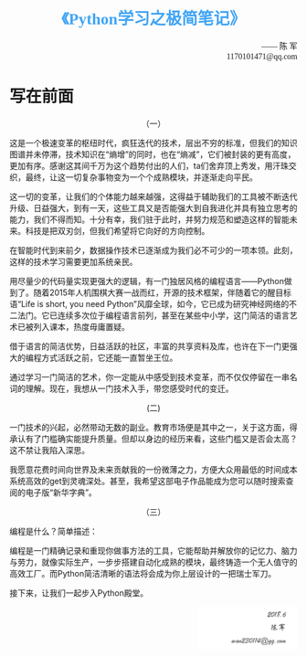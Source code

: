 <h1><center><font color="#42a5f5" face="楷体">《Python学习之极简笔记》</font></center></h1>

<div align=right>
<font face="行体">—— 陈 军</br>1170101471@qq.com</font>
</div>


# 写在前面

<center>（一）</center>

这是一个极速变革的枢纽时代，疯狂迭代的技术，层出不穷的标准，但我们的知识图谱并未停滞，技术知识在“熵增”的同时，也在“熵减”，它们被封装的更有高度，更加有序。感谢这其间千万为这个趋势付出的人们，ta们舍弃顶上秀发，用汗珠交织，最终，让这一切复杂事物变为一个个成熟模块，并逐渐走向平民。

这一切的变革，让我们的个体能力越来越强，这得益于辅助我们的工具被不断迭代升级、日益强大，到有一天，这些工具又是否能强大到自我进化并具有独立思考的能力，我们不得而知。十分有幸，我们驻于此时，并努力规范和塑造这样的智能未来。科技是把双刃剑，但我们希望将它向好的方向控制。

在智能时代到来前夕，数据操作技术已逐渐成为我们必不可少的一项本领。此刻，这样的技术学习需要更加系统亲民。

用尽量少的代码量实现更强大的逻辑，有一门独居风格的编程语言——Python做到了。随着2015年人机围棋大赛一战而红，开源的技术框架，伴随着它的醒目标语“Life is short, you need Python”风靡全球，如今，它已成为研究神经网络的不二法门。它已连续多次位于编程语言前列，甚至在某些中小学，这门简洁的语言艺术已被列入课本，热度毋庸置疑。

借于语言的简洁优势，日益活跃的社区，丰富的共享资料及库，也许在下一门更强大的编程方式活跃之前，它还能一直暂坐王位。

通过学习一门简洁的艺术，你一定能从中感受到技术变革，而不仅仅停留在一串名词的理解。现在，我想从一门技术入手，带您感受时代的变迁。

<center>(二)</center>

一门技术的兴起，必然带动无数的副业。教育市场便是其中之一，关于这方面，得承认有了门槛确实能提升质量。但却以身边的经历来看，这些门槛又是否会太高？这不禁让我陷入深思。

我愿意花费时间向世界及未来贡献我的一份微薄之力，方便大众用最低的时间成本系统高效的get到灵魂深处。甚至，我希望这部电子作品能成为您可以随时搜索查阅的电子版“新华字典”。

<center>（三）</center>

编程是什么？简单描述：

编程是一门精确记录和重现你做事方法的工具，它能帮助并解放你的记忆力、脑力与劳力，就像实际生产，一步步搭建自动化成熟的模块，最终铸造一个无人值守的高效工厂。而Python简洁清晰的语法将会成为你上层设计的一把瑞士军刀。

接下来，让我们一起步入Python殿堂。

<div align=right>
<img width="35%" src="../img/sin.png" alt="封面"/>
</div>
